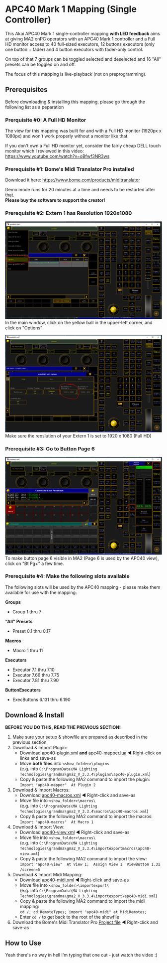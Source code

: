 # APC40 Mark 1 Mapping (Single Controller)
This Akai APC40 Mark 1 single-controller mapping **with LED feedback** aims at giving MA2 onPC operators with an APC40 Mark 1 controller and a Full HD monitor access to 40 full-sized executors, 12 buttons executors (only one button + fader) and 4 button executors with fader-only control.  

On top of that 7 groups can be toggled selected and deselected and 16 "All" presets can be toggled on and off.

The focus of this mapping is live-playback (not on preprogramming).

## Prerequisites
Before downloading & installing this mapping, please go through the following list as a peparation

### Prerquisite #0: A Full HD Monitor
The view for this mapping was built for and with a Full HD monitor (1920px x 1080px) and won't work properly without a monitor like that.  

If you don't own a Full HD monitor yet, consider the fairly cheap DELL touch monitor which I reviewed in this video:  
https://www.youtube.com/watch?v=oBfwf3NR3ws 

### Prerequisite #1: Bome's Midi Translator Pro installed
Download it here: https://www.bome.com/products/miditranslator 

Demo mode runs for 20 minutes at a time and needs to be restarted after that.  
**Please buy the software to support the creator!**  

### Prerequisite #2: Extern 1 has Resolution 1920x1080
![options](images/options.png "Options")  
In the main window, click on the yellow ball in the upper-left corner, and click on "Options"  

![resolution](images/resolution.png "Resolution")  
Make sure the reoslution of your Extern 1 is set to 1920 x 1080 (Full HD)

### Prerequisite #3: Go to Button Page 6
![buttonpage](images/buttonpage.png "Button Page")  
To make button page 6 visible in MA2 (Page 6 is used by the APC40 view), click on "Bt Pg+" a few time.

### Prerequisite #4: Make the following slots available
The following slots will be used by the APC40 mapping - please make them available for use with the mapping:

**Groups**
- Group 1 thru 7

**"All" Presets**  
- Preset 0.1 thru 0.17

**Macros**
- Macro 1 thru 11

**Executors**  
- Executor 7.1 thru 7.10
- Executor 7.66 thru 7.75
- Executor 7.81 thru 7.90

**ButtonExecutors**  
- ExecButtons 6.131 thru 6.190

## Download & Install
**BEFORE YOU DO THIS, READ THE PREVIOUS SECTION!**

1. Make sure your setup & showfile are prepared as described in the previous section
2. Download & Import Plugin:  
    - Download [apc40-plugin.xml](https://raw.githubusercontent.com/aGuyNamedJonas/grandma2-snippets/master/apc40-mapping/apc40-plugin.xml) **and** [apc40-mapper.lua](https://raw.githubusercontent.com/aGuyNamedJonas/grandma2-snippets/master/apc40-mapping/apc40-mapper.lua) ◀ Right-click on links and save-as 
    - Move **both files** into `<show_folder>\plugins`  
    (e.g. into `C:\ProgramData\MA Lighting Technologies\grandma\gma2_V_3.3.4\plugins\apc40-plugin.xml`)
    - Copy & paste the following MA2 command to import the plugin:  
    `Import "apc40-mapper"  At Plugin 2`
3. Download & Import Macros:  
    - Download [apc40-macros.xml](https://raw.githubusercontent.com/aGuyNamedJonas/grandma2-snippets/master/apc40-mapping/apc40-macros.xml) ◀ Right-click and save-as 
    - Move file into `<show_folder>\macros\`  
    (e.g. into `C:\ProgramData\MA Lighting Technologies\grandma\gma2_V_3.3.4\macros\apc40-macros.xml`)
    - Copy & paste the following MA2 command to import the macros:  
    `Import "apc40-macros"  At Macro 1`
4. Download & Import View:  
    - Download [apc40-view.xml](https://raw.githubusercontent.com/aGuyNamedJonas/grandma2-snippets/master/apc40-mapping/apc40-view.xml) ◀ Right-click and save-as 
    - Move file into `<show_folder>\macros\`  
    (e.g. into `C:\ProgramData\MA Lighting Technologies\grandma\gma2_V_3.3.4\importexportmacros\apc40-view.xml`)
    - Copy & paste the following MA2 command to import the view:  
    `Import "apc40-view"  At View 1;  Assign View 1  ViewButton 1.31 /screen=5`
5. Download & Import Midi Mapping:  
    - Download [apc40-midi.xml](https://raw.githubusercontent.com/aGuyNamedJonas/grandma2-snippets/master/apc40-mapping/apc40-midi.xml) ◀ Right-click and save-as 
    - Move file into `<show_folder>\importexport\`  
    (e.g. into `C:\ProgramData\MA Lighting Technologies\grandma\gma2_V_3.3.4\importexport\apc40-midi.xml`)
    - Copy & paste the following MA2 command to import the midi mapping:  
    `cd /; cd RemoteTypes; import "apc40-midi" at MidiRemotes;`
    - Enter `cd /` to get back to the root of the showfile
6. Download the Bome's Midi Translator Pro [Project file](https://raw.githubusercontent.com/aGuyNamedJonas/grandma2-snippets/master/apc40-mapping/apc40Mapping.bmtp) ◀ Right-click and save-as 

## How to Use
Yeah there's no way in hell I'm typing that one out - just watch the video :)